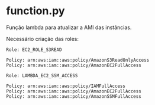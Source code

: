 # function.py

Função lambda para atualizar a AMI das instâncias.

Necessário criação das roles:

```
Role: EC2_ROLE_S3READ

Policy: arn:aws:iam::aws:policy/AmazonS3ReadOnlyAccess
Policy: arn:aws:iam::aws:policy/AmazonEC2FullAccess
```

```
Role: LAMBDA_EC2_SSM_ACCESS

Policy: arn:aws:iam::aws:policy/IAMFullAccess
Policy: arn:aws:iam::aws:policy/AmazonEC2FullAccess
Policy: arn:aws:iam::aws:policy/AmazonSSMFullAccess
```

